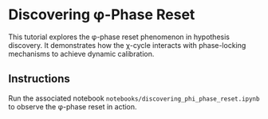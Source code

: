# Discovering φ-Phase Reset

This tutorial explores the φ-phase reset phenomenon in hypothesis discovery. It demonstrates how the χ-cycle interacts with phase-locking mechanisms to achieve dynamic calibration.

## Instructions
Run the associated notebook `notebooks/discovering_phi_phase_reset.ipynb` to observe the φ-phase reset in action.
